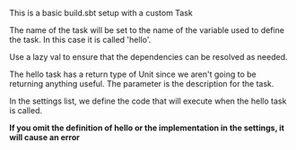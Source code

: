 This is a basic build.sbt setup with a custom Task

The name of the task will be set to the name of the variable used to define the task.  In this case it is called 'hello'.

Use a lazy val to ensure that the dependencies can be resolved as needed. 

The hello task has a return type of Unit since we aren't going to be returning anything useful. The parameter is the description for the task.

In the settings list, we define the code that will execute when the hello task is called. 

**If you omit the definition of hello or the implementation in the settings, it will cause an error**
